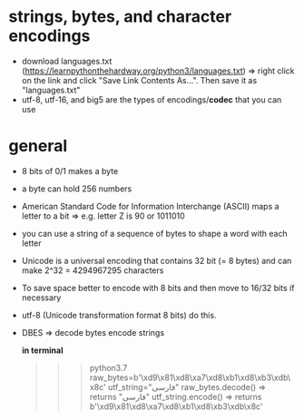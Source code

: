 # strings, bytes, and character encodings
- download languages.txt (https://learnpythonthehardway.org/python3/languages.txt) => right click on the link and click "Save Link Contents As...". Then save it as "languages.txt"
- utf-8, utf-16, and big5 are the types of encodings/**codec** that you can use

# general
- 8 bits of 0/1 makes a byte
- a byte can hold 256 numbers
- American Standard Code for Information Interchange (ASCII) maps a letter to a bit => e.g. letter Z is 90 or 1011010
- you can use a string of a sequence of bytes to shape a word with each letter
- Unicode is a universal encoding that contains 32 bit (= 8 bytes) and can make 2^32 = 4294967295 characters
- To save space better to encode with 8 bits and then move to 16/32 bits if necessary
 - utf-8 (Unicode transformation format 8 bits) do this.
- DBES => decode bytes encode strings

  **in terminal**
  >>> python3.7
  >>> raw_bytes=b'\xd9\x81\xd8\xa7\xd8\xb1\xd8\xb3\xdb\x8c'
  >>> utf_string="فارسی"
  >>> raw_bytes.decode() => returns "فارسی"
  >>> utf_string.encode() => returns b'\xd9\x81\xd8\xa7\xd8\xb1\xd8\xb3\xdb\x8c'
